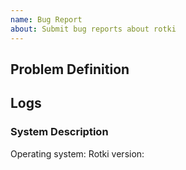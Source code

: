 ```yaml
---
name: Bug Report
about: Submit bug reports about rotki
---
```



## Problem Definition

<!-- Provide a description of what is the current problem and why you are raising this issue.
If it's a bug please describe what was the unexpected thing that occured and what was the
expected behaviour. -->

## Logs

<!-- Rotki also logs debug information to the `rotkehlchen.log` file. Please attach it to the
issue as it may help us find the source of the issue faster. You can find the logs location by going
to the Help menu on the top and then choosing "Logs directory" -->


### System Description


Operating system: 
Rotki version:
